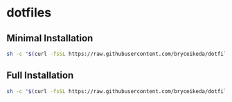 # dotfiles

## Minimal Installation
```sh
sh -c "$(curl -fsSL https://raw.githubusercontent.com/bryceikeda/dotfiles/main/tools/install.sh)"
```

## Full Installation
```sh
sh -c "$(curl -fsSL https://raw.githubusercontent.com/bryceikeda/dotfiles/main/tools/install.sh)" "" --full
```

